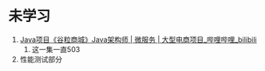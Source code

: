 # 未学习

1. [Java项目《谷粒商城》Java架构师 | 微服务 | 大型电商项目_哔哩哔哩_bilibili](https://www.bilibili.com/video/BV1np4y1C7Yf?p=140)
   1. 这一集一直503
2. 性能测试部分